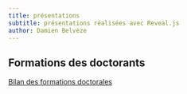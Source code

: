 ```yaml
---
title: présentations
subtitle: présentations réalisées avec Reveal.js
author: Damien Belvèze
---
```


## Formations des doctorants

[Bilan des formations doctorales](formations_doctorales.html)


